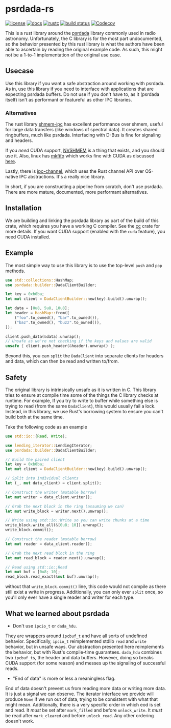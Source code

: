 # psrdada-rs

[![license](https://img.shields.io/badge/license-Apache--2.0_OR_MIT-blue?style=flat-squaure)](#license)
[![docs](https://img.shields.io/docsrs/psrdada-rs?logo=rust&style=flat-square)](https://docs.rs/psrdada-rs/latest/psrdada-rs/index.html)
[![rustc](https://img.shields.io/badge/rustc-1.57+-blue?style=flat-square&logo=rust)](https://www.rust-lang.org)
[![build status](https://img.shields.io/github/workflow/status/GReX-Telescope/psrdada-rs/CI/main?style=flat-square&logo=github)](https://github.com/GReX-Telescope/psrdada-rs/actions)
[![Codecov](https://img.shields.io/codecov/c/github/GReX-Telescope/psrdada-rs?style=flat-square)](https://app.codecov.io/gh/GReX-Telescope/psrdada-rs)

This is a rust library around the [psrdada](http://psrdada.sourceforge.net/) library commonly used in radio astronomy.
Unfortunately, the C library is for the most part undocumented, so the behavior presented by this rust library is what
the authors have been able to ascertain by reading the original example code.
As such, this might not be a 1-to-1 implementation of the original use case.

## Usecase

Use this library if you want a safe abstraction around working with psrdada.
As in, use this library if you need to interface with applications that are expecting psrdada buffers.
Do not use if you don't have to, as it (psrdada itself) isn't as performant or featureful as other IPC libraries.

### Alternatives

The rust library [shmem-ipc](https://github.com/diwic/shmem-ipc) has excellent performance over shmem, useful for large
data transfers (like windows of spectral data). It creates shared ringbuffers, much like psrdada.
Interfacing with D-Bus is fine for signaling and headers.

If you _need_ CUDA support, [NVSHMEM](https://developer.nvidia.com/nvshmem)
is a thing that exists, and you should use it. Also, linux has [mkfifo](https://linux.die.net/man/3/mkfifo) which works fine with CUDA
as discussed [here](https://forums.developer.nvidia.com/t/gpu-inter-process-communications-ipc-question/35936/12).

Lastly, there is [ipc-channel](https://github.com/servo/ipc-channel), which uses the Rust channel API over OS-native IPC abstractions.
It's a really nice library.

In short, if you are constructing a pipeline from scratch, don't use psrdada.
There are more mature, documented, more performant alternatives.

## Installation

We are building and linking the psrdada library as part of the build of this crate, which requires you have a working C compiler.
See the [cc](https://docs.rs/cc/latest/cc/) crate for more details.
If you want CUDA support (enabled with the `cuda` feature), you need CUDA installed.

## Example

The most simple way to use this library is to use the top-level `push` and `pop` methods.

```rust
use std::collections::HashMap;
use psrdada::builder::DadaClientBuilder;

let key = 0xb0ba;
let mut client = DadaClientBuilder::new(key).build().unwrap();

let data = [0u8, 5u8, 10u8];
let header = HashMap::from([
    ("foo".to_owned(), "bar".to_owned()),
    ("baz".to_owned(), "buzz".to_owned()),
]);

client.push_data(&data).unwrap();
// Unsafe as we're not checking if the keys and values are valid
unsafe { client.push_header(&header).unwrap() };
```

Beyond this, you can `split` the `DadaClient` into separate clients for headers and data, which can then be read and written to/from.

## Safety

The original library is intrinsically unsafe as it is written in C. This library tries to ensure at compile time some of the things the
C library checks at runtime. For example, If you try to write to buffer while something else is trying to read (from the same `DadaClient`), this
would usually fail a lock. Instead, in this library, we use Rust's borrowing system to ensure you can't build both at the same time.

Take the following code as an example

```rust
use std::io::{Read, Write};

use lending_iterator::LendingIterator;
use psrdada::builder::DadaClientBuilder;

// Build the paired client
let key = 0xb0ba;
let mut client = DadaClientBuilder::new(key).build().unwrap();

// Split into individual clients
let (_, mut data_client) = client.split();

// Construct the writer (mutable borrow)
let mut writer = data_client.writer();

// Grab the next block in the ring (assuming we can)
let mut write_block = writer.next().unwrap();

// Write using std::io::Write so you can write chunks at a time
write_block.write_all(&[0u8; 10]).unwrap();
write_block.commit();

// Construct the reader (mutable borrow)
let mut reader = data_client.reader();

// Grab the next read block in the ring
let mut read_block = reader.next().unwrap();

// Read using std::io::Read
let mut buf = [0u8; 10];
read_block.read_exact(&mut buf).unwrap();
```

without that `write_block.commit()` line, this code would not compile as there still exist a write in progress.
Additionally, you can only ever `split` once, so you'll only ever have a single reader and writer for each type.

## What we learned about psrdada

- Don't use `ipcio_t` or `dada_hdu`.

They are wrappers around `ipcbuf_t` and have all sorts of undefined behavior.
Specifically, `ipcio_t` reimplemented stdlib `read` and `write` behavior, but in unsafe ways.
Our abstraction presented here reimplements the behavior, but with Rust's compile-time guarantees.
`dada_hdu` combines two `ipcbuf_t`s, the header and data buffers.
However, doing so breaks CUDA support (for some reason) and messes up the signaling of successful reads.

- "End of data" is more or less a meaningless flag.

End of data doesn't prevent us from reading more data or writing more data. It is just a signal we can observe.
The iterator interface we provide will produce `None` if we run out of data, trying to be consistent with what that
might mean. Additionally, there is a very specific order in which eod is set and read. It _must_ be set after `mark_filled`
and before `unlock_write`. It _must_ be read after `mark_cleared` and before `unlock_read`. Any other ordering doesn't work.
